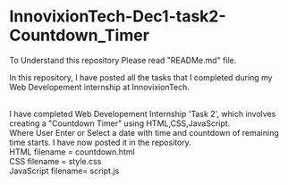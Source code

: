 # InnovixionTech-Dec1-task2-Countdown_Timer
To Understand this repository Please read "READMe.md" file.

In this repository, I have posted all the tasks that I completed during my Web Developement internship at InnovixionTech.
<br><br>

I have completed Web Developement Internship 'Task 2', which involves creating a "Countdown Timer" using HTML,CSS,JavaScript.<br>
Where User Enter or Select a date with time and countdown of remaining time starts.
I have now posted it in the repository.<br>
HTML filename = countdown.html<br>
CSS filename = style.css<br>
JavaScript filename= script.js<br>


